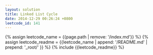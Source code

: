 ```yaml
---
layout: solution
title: Linked List Cycle
date: 2014-12-29 00:26:24 +0800
leetcode_id: 141
---
```

{% assign leetcode_name = {{page.path | remove: '/index.md'}}  %}
{% assign leetcode_readme = {{leetcode_name | append: '/README.md' | prepend: '_root/' }}  %}
{% include {{leetcode_readme}} %}
